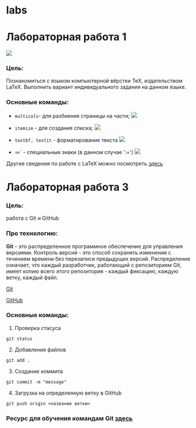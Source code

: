 # labs
# Лабораторная работа 1

![](./Images/LaTeX.png)

### Цель:

Познакомиться с языком компьютерной вёрстки TeX, издательством LaTeX. Выполнить вариант индивидуального задания на данном языке.

### Основные команды:

* `multicols`- для разбиения страницы на части;
![](./Images/multicols.png)

* `itemize` - для создания списка;
![](./Images/itemize.png)

* `textbf, textit` - форматирование текста
![](./Images/textFormatting.png)

* $\coloneqq$` - специальные знаки (в данном случае ':=')
![](./Images/mathematics.png)

Другие сведения по работе с LaTeX можно посмотреть [здесь](https://www.overleaf.com/learn/latex/Learn_LaTeX_in_30_minutes)

# Лабораторная работа 3

### Цель: 

работа с Git и GitHub

 [](./Images/git.png)

### Про технологию:

 <b>Git</b> - это распределенное программное обеспечение для управления версиями. Контроль версий - это способ сохранять изменения с течением времени без перезаписи предыдущих версий. Распределение означает, что каждый разработчик, работающий с репозиторием Git, имеет копию всего этого репозитория - каждый фиксацию, каждую ветку, каждый файл.

 [Git](https://git-scm.com/)

 [GitHub](https://github.com/)
 
 ### Основные команды:
 
 1. Проверка стасуса

 ```
 git status
 ```
2. Добавление файлов

```
git add .
```
3. Создание коммита

```
git commit -m "message"
```
4. Загрузка на определенную ветку в GitHub

```
git push origin <название ветки>
```
### Ресурс для обучения командам Git [здесь](https://habr.com/ru/articles/541258/)

